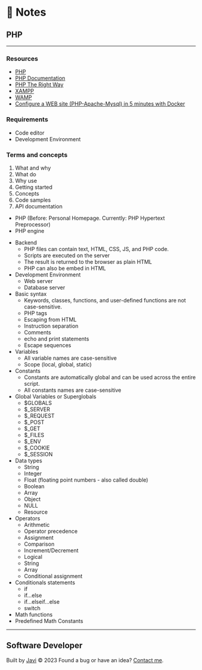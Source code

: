 # :memo: Notes
## PHP
---
### Resources
- [PHP](https://www.php.net/)
- [PHP Documentation](https://www.php.net/docs.php)
- [PHP The Right Way](https://phptherightway.com/)
- [XAMPP](https://www.apachefriends.org/)
- [WAMP](https://www.wampserver.com/)
- [Configure a WEB site (PHP-Apache-Mysql) in 5 minutes with Docker](https://doc4dev.com/en/create-a-web-site-php-apache-mysql-in-5-minutes-with-docker/)
### Requirements
- Code editor
- Development Environment
### Terms and concepts
1. What and why
2. What do
3. Why use
4. Getting started
5. Concepts
6. Code samples
7. API documentation
- PHP (Before: Personal Homepage.  Currently: PHP Hypertext Preprocessor)
- PHP engine
* Backend
  - PHP files can contain text, HTML, CSS, JS, and PHP code.
  - Scripts are executed on the server
  - The result is returned to the browser as plain HTML
  - PHP can also be embed in HTML
* Development Environment
  - Web server
  - Database server
* Basic syntax
  - Keywords, classes, functions, and user-defined functions are not case-sensitive.
  - PHP tags
  - Escaping from HTML
  - Instruction separation
  - Comments
  - echo and print statements
  - Escape sequences
* Variables
  - All variable names are case-sensitive
  - Scope (local, global, static)
* Constants
  - Constants are automatically global and can be used across the entire script.
  - All constants names are case-sensitive
* Global Variables or Superglobals
  - $GLOBALS
  - $_SERVER
  - $_REQUEST
  - $_POST
  - $_GET
  - $_FILES
  - $_ENV
  - $_COOKIE
  - $_SESSION
* Data types
  - String
  - Integer
  - Float (floating point numbers - also called double)
  - Boolean
  - Array
  - Object
  - NULL
  - Resource
* Operators
  - Arithmetic
  - Operator precedence
  - Assignment
  - Comparison
  - Increment/Decrement
  - Logical
  - String
  - Array
  - Conditional assignment
* Conditionals statements
  - if
  - if...else
  - if...elseif...else
  - switch
* Math functions
* Predefined Math Constants
---
## Software Developer
Built by [Javi](https://javierandres.dev) :copyright: 2023
Found a bug or have an idea? [Contact me](https://javierandres.dev).
